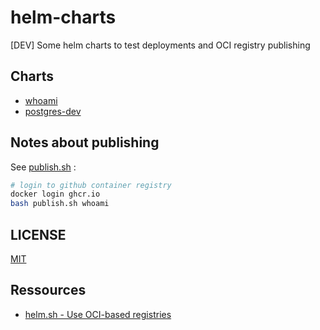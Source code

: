 # helm-charts

[DEV] Some helm charts to test deployments and OCI registry publishing

## Charts

* [whoami](whoami/README.md)
* [postgres-dev](postgres-dev/README.md)

## Notes about publishing

See [publish.sh](publish.sh) :

```bash
# login to github container registry
docker login ghcr.io
bash publish.sh whoami
```

## LICENSE

[MIT](LICENSE)

## Ressources

* [helm.sh - Use OCI-based registries](https://helm.sh/docs/topics/registries/)


